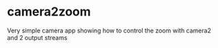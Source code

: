 # camera2zoom
Very simple camera app showing how to control the zoom with camera2 and 2 output streams
